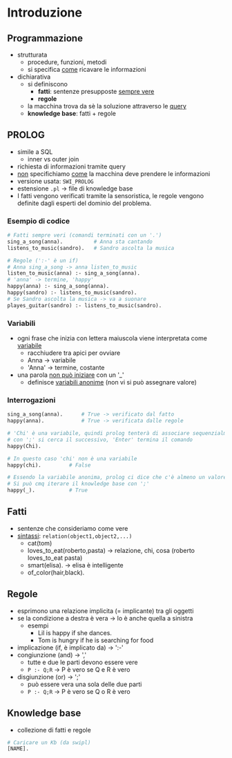 # Introduzione

## Programmazione

- strutturata
  - procedure, funzioni, metodi
  - si specifica <u>come</u> ricavare le informazioni
- dichiarativa
  - si definiscono
    - **fatti**: sentenze presupposte <u>sempre vere</u>
    - **regole**
  - la macchina trova da sè la soluzione attraverso le <u>query</u>
  - **knowledge base**: fatti + regole

## PROLOG

- simile a SQL
  - inner vs outer join
- richiesta di informazioni tramite query
- <u>non</u> specifichiamo <u>come</u> la macchina deve prendere le informazioni
- versione usata: `SWI_PROLOG`
- estensione `.pl` -> file di knowledge base
- I fatti vengono verificati tramite la sensoristica, le regole vengono definite dagli esperti del dominio del problema.

### Esempio di codice

```perl
# Fatti sempre veri (comandi terminati con un '.')
sing_a_song(anna).  		# Anna sta cantando
listens_to_music(sandro).  	# Sandro ascolta la musica

# Regole (':-' è un if)
# Anna sing_a_song -> anna listen_to_music
listen_to_music(anna) :- sing_a_song(anna).
# 'anna' -> termine, 'happy' 
happy(anna) :- sing_a_song(anna).
happy(sandro) :- listens_to_music(sandro).
# Se Sandro ascolta la musica -> va a suonare
playes_guitar(sandro) :- listens_to_music(sandro).
```

### Variabili

- ogni frase che inizia con lettera maiuscola viene interpretata come <u>variabile</u> 
  - racchiudere tra apici per ovviare
  - Anna -> variabile
  - 'Anna' -> termine, costante
- una parola <u>non può iniziare</u> con un '_'
  - definisce <u>variabili anonime</u> (non vi si può assegnare valore)

### Interrogazioni

```perl
sing_a_song(anna). 		# True -> verificato dal fatto
happy(anna).		  	# True -> verificata dalle regole

# 'Chi' è una variabile, quindi prolog tenterà di associare sequenzialmente dei termini ad essa scansionando il knowledge base in modo top-down
# con ';' si cerca il successivo, 'Enter' termina il comando
happy(Chi).

# In questo caso 'chi' non è una variabile
happy(chi).			# False

# Essendo la variabile anonima, prolog ci dice che c'è almeno un valore true, ma non può mostrarcelo
# Si può cmq iterare il knowledge base con ';'
happy(_).			# True
```

## Fatti

- sentenze che consideriamo come vere
- <u>sintassi</u>: `relation(object1,object2,...)`
  - cat(tom)
  - loves_to_eat(roberto,pasta) -> relazione, chi, cosa (roberto loves_to_eat pasta)
  - smart(elisa). -> elisa è intelligente
  - of_color(hair,black).

## Regole

- esprimono una relazione implicita (= implicante) tra gli oggetti
- se la condizione a destra è vera -> lo è anche quella a sinistra
  - esempi
    - Lil is happy if she dances.
    - Tom is hungry if he is searching for food
- implicazione (if, è implicato da) -> ':-'
- congiunzione (and) -> ','
  - tutte e due le parti devono essere vere
  - `P :- Q;R` -> P è vero se Q e R è vero
- disgiunzione (or) -> ';'
  - può essere vera una sola delle due parti
  - `P :- Q;R` -> P è vero se Q o R è vero

## Knowledge base

- collezione di fatti e regole

```perl
# Caricare un Kb (da swipl)
[NAME].
```

